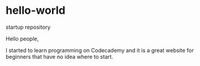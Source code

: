 # hello-world
startup repository

Hello people,

I started to learn programming on Codecademy and it is a great website for beginners that have no idea where to start.
